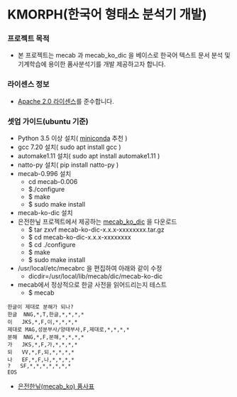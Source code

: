 # KMORPH(한국어 형태소 분석기 개발) #

### 프로젝트 목적 ###
* 본 프로젝트는 mecab 과 mecab_ko_dic 을 베이스로 한국어 텍스트 문서 분석 및 기계학습에 용이한 품사분석기를 개발 제공하고자 합니다.

### 라이센스 정보 
* [Apache 2.0 라이센스](https://olis.or.kr/license/Detailselect.do?lId=1002)를 준수합니다.

### 셋업 가이드(ubuntu 기준) ###
* Python 3.5 이상 설치( [miniconda](https://conda.io/miniconda.html) 추천 )
* gcc 7.20 설치( sudo apt install gcc )
* automake1.11 설치( sudo apt install automake1.11 )
* natto-py 설치( pip install natto-py )
* mecab-0.996 설치
    * cd mecab-0.006
    * $./configure
    * $ make
    * $ sudo make install
* mecab-ko-dic 설치
* 은전한닢 프로젝트에서 제공하는 [mecab_ko_dic](https://bitbucket.org/eunjeon/mecab-ko-dic/downloads/) 을 다운로드
    * $ tar zxvf mecab-ko-dic-x.x.x-xxxxxxxx.tar.gz
    * $ cd mecab-ko-dic-x.x.x-xxxxxxxx
    * $ cd ./configure
    * $ make
    * $ sudo make install
* /usr/local/etc/mecabrc 을 편집하여 아래와 같이 수정
    * dicdir=/usr/local/lib/mecab/dic/mecab-ko-dic
* mecab에서 정상적으로 한글 사전을 읽어드리는지 테스트
    * $ mecab
```
한글이 제대로 분해가 되나?
한글	NNG,*,T,한글,*,*,*,*
이	JKS,*,F,이,*,*,*,*
제대로	MAG,성분부사/양태부사,F,제대로,*,*,*,*
분해	NNG,*,F,분해,*,*,*,*
가	JKS,*,F,가,*,*,*,*
되	VV,*,F,되,*,*,*,*
나	EF,*,F,나,*,*,*,*
?	SF,*,*,*,*,*,*,*
EOS
```
* [은전한닢(mecab_ko) 품사표](https://docs.google.com/spreadsheets/d/1-9blXKjtjeKZqsf4NzHeYJCrr49-nXeRF6D80udfcwY/edit#gid=589544265)

